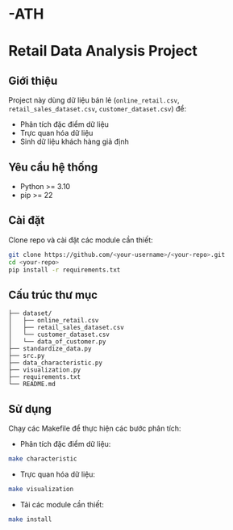 # -ATH
# Retail Data Analysis Project

## Giới thiệu
Project này dùng dữ liệu bán lẻ (`online_retail.csv`, `retail_sales_dataset.csv`, `customer_dataset.csv`) để:
- Phân tích đặc điểm dữ liệu
- Trực quan hóa dữ liệu
- Sinh dữ liệu khách hàng giả định

## Yêu cầu hệ thống
- Python >= 3.10
- pip >= 22

## Cài đặt
Clone repo và cài đặt các module cần thiết:

```bash
git clone https://github.com/<your-username>/<your-repo>.git
cd <your-repo>
pip install -r requirements.txt
```
## Cấu trúc thư mục
```plaintext
├── dataset/
│   ├── online_retail.csv
│   ├── retail_sales_dataset.csv
│   └── customer_dataset.csv
│   └── data_of_customer.py
├── standardize_data.py
├── src.py
├── data_characteristic.py
├── visualization.py
├── requirements.txt
└── README.md
```
## Sử dụng
Chạy các Makefile để thực hiện các bước phân tích:
- Phân tích đặc điểm dữ liệu:
```bash 
make characteristic
```
- Trực quan hóa dữ liệu:
```bash
make visualization
```
- Tải các module cần thiết:
```bash
make install
```